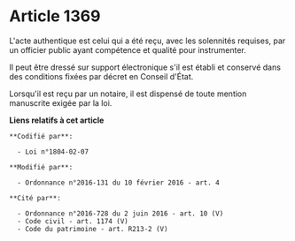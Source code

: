 # Article 1369

L'acte authentique est celui qui a été reçu, avec les solennités requises, par un officier public ayant compétence et qualité
pour instrumenter. 

Il peut être dressé sur support électronique s'il est établi et conservé dans des conditions fixées par décret en Conseil
d'État. 

Lorsqu'il est reçu par un notaire, il est dispensé de toute mention manuscrite exigée par la loi.

**Liens relatifs à cet article**

	**Codifié par**:

	  - Loi n°1804-02-07

	**Modifié par**:

	  - Ordonnance n°2016-131 du 10 février 2016 - art. 4

	**Cité par**:

	  - Ordonnance n°2016-728 du 2 juin 2016 - art. 10 (V)
	  - Code civil - art. 1174 (V)
	  - Code du patrimoine - art. R213-2 (V)

